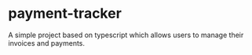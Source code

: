 # payment-tracker
A simple project based on typescript which allows users to manage their invoices and payments. 
